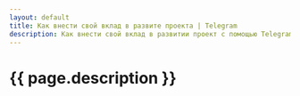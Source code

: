 ```yaml
---
layout: default
title: Как внести свой вклад в развите проекта | Telegram
description: Как внести свой вклад в развитии проект с помощью Telegram Bot
---
```

# {{ page.description }}

